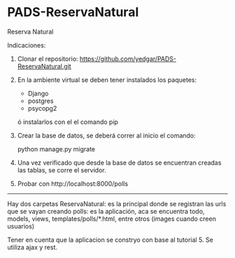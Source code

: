 # PADS-ReservaNatural
Reserva Natural

Indicaciones:

1. Clonar el repositorio:
https://github.com/yedgar/PADS-ReservaNatural.git

2. En la ambiente virtual se deben tener instalados los paquetes:
   - Django
   - postgres
   - psycopg2
   
   ó instalarlos con el el comando pip
 
3. Crear la base de datos, se deberá correr al inicio el comando:
    
    python manage.py migrate
    
4. Una vez verificado que desde la base de datos se encuentran creadas las tablas, se corre el servidor.
 
5. Probar con http://localhost:8000/polls
 
 
 -----------------------------------------
 
 Hay dos carpetas
  ReservaNatural: es la principal donde se registran las urls que se vayan creando
  polls: es la aplicación, aca se encuentra todo, models, views, templates/polls/*.html, entre otros
  (images cuando creen usuarios)
  
  Tener en cuenta que la aplicacion se constryo con base al tutorial 5. Se utiliza ajax y rest.
